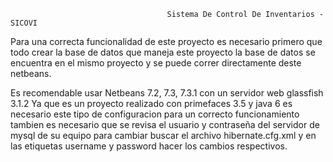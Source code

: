 
                                       Sistema De Control De Inventarios - SICOVI

Para una correcta funcionalidad de este proyecto es necesario primero que todo crear la base de datos que maneja este proyecto
la base de datos se encuentra en el mismo proyecto y se puede correr directamente deste netbeans.

Es recomendable usar Netbeans 7.2, 7.3, 7.3.1 con un servidor web glassfish 3.1.2 Ya que es un proyecto realizado con primefaces 3.5 y java 6
es necesario este tipo de configuracion para un correcto funcionamiento tambien es necesario que se revisa el usuario y contraseña del servidor de mysql
de su equipo para cambiar buscar el archivo hibernate.cfg.xml y en las etiquetas username y password hacer los cambios respectivos.
